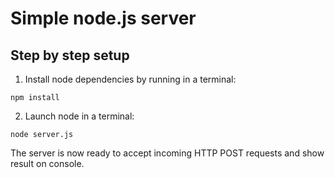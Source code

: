 # Simple node.js server 

## Step by step setup

1. Install node dependencies by running in a terminal:

  ```
  npm install
  ```

2. Launch node in a terminal:

  ```
  node server.js
  ```  

The server is now ready to accept incoming HTTP POST requests and show result on console.